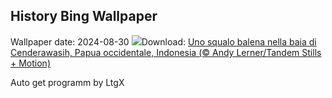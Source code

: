 ## History Bing Wallpaper
Wallpaper date: 2024-08-30
![](https://www.bing.com/th?id=OHR.WhaleSharkDay_IT-IT0919967624_UHD.jpg&w=1000)Download: [Uno squalo balena nella baia di Cenderawasih, Papua occidentale, Indonesia (© Andy Lerner/Tandem Stills + Motion)](https://www.bing.com/th?id=OHR.WhaleSharkDay_IT-IT0919967624_UHD.jpg)

Auto get programm by LtgX
